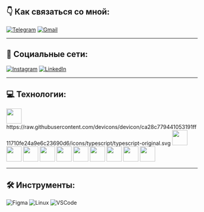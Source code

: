 ## 👇 Как связаться со мной:

[![Telegram](https://img.shields.io/badge/-Telegram-blue)](https://t.me/vazorian)
[![Gmail](https://img.shields.io/badge/-Gmail-red)](mailto:vazoriandev@gmail.com)

---

## 🤝 Социальные сети:

[![Instagram](https://img.shields.io/badge/-Instagram-blue)](https://www.instagram.com/vazorian)
[![LinkedIn](https://img.shields.io/badge/-LinkedIn-blue)](https://linkedin.com/in/vazorian)

---

## 💻 Технологии:

<img src="https://upload.wikimedia.org/wikipedia/commons/6/6a/JavaScript-logo.png" width="40" height="40">
https://raw.githubusercontent.com/devicons/devicon/ca28c779441053191ff11710fe24a9e6c23690d6/icons/typescript/typescript-original.svg
<img src="https://upload.wikimedia.org/wikipedia/commons/a/a7/React-icon.svg" width="40" height="40">
<img src="https://upload.wikimedia.org/wikipedia/commons/6/6b/Redux.svg" width="40" height="40">
<img src="https://upload.wikimedia.org/wikipedia/commons/4/43/MobX_logo.svg" width="40" height="40">
<img src="https://upload.wikimedia.org/wikipedia/commons/5/5c/HTML5_logo_and_wordmark.svg" width="40" height="40">
<img src="https://upload.wikimedia.org/wikipedia/commons/6/62/CSS3_logo.svg" width="40" height="40">
<img src="https://upload.wikimedia.org/wikipedia/commons/2/29/Postgresql_elephant.svg" width="40" height="40">
<img src="https://upload.wikimedia.org/wikipedia/commons/4/4e/Docker_%28container_engine%29_logo.svg" width="40" height="40">
<img src="https://upload.wikimedia.org/wikipedia/commons/6/63/Git_logo_2010.svg" width="40" height="40">
<img src="https://upload.wikimedia.org/wikipedia/commons/4/4e/Bootstrap_logo_2020.svg" width="40" height="40">
<img src="https://upload.wikimedia.org/wikipedia/commons/6/60/Sass_Logo.svg" width="40" height="40">


---

## 🛠 Инструменты:

![Figma](https://img.shields.io/badge/-Figma-red)
![Linux](https://img.shields.io/badge/-Linux-yellow)
![VSCode](https://img.shields.io/badge/-VSCode-blue)
